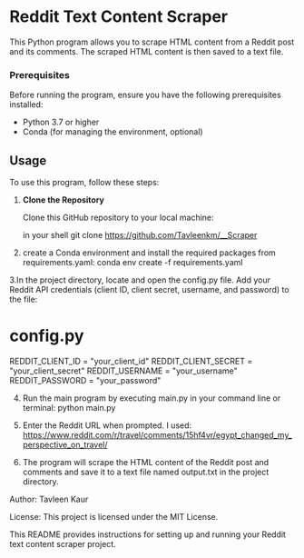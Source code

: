 # Reddit Text Content Scraper

This Python program allows you to scrape HTML content from a Reddit post and its comments. The scraped HTML content is then saved to a text file.

### Prerequisites

Before running the program, ensure you have the following prerequisites installed:

- Python 3.7 or higher
- Conda (for managing the environment, optional)

## Usage

To use this program, follow these steps:

1. **Clone the Repository**

   Clone this GitHub repository to your local machine:

   in your shell
   git clone https://github.com/Tavleenkm/__Scraper

2. create a Conda environment and install the required packages from requirements.yaml:
conda env create -f requirements.yaml

3.In the project directory, locate and open the config.py file. Add your Reddit API credentials (client ID, client secret, username, and password) to the file:
# config.py
REDDIT_CLIENT_ID = "your_client_id"
REDDIT_CLIENT_SECRET = "your_client_secret"
REDDIT_USERNAME = "your_username"
REDDIT_PASSWORD = "your_password"

4. Run the main program by executing main.py in your command line or terminal:
python main.py

5. Enter the Reddit URL when prompted.
I used:
https://www.reddit.com/r/travel/comments/15hf4vr/egypt_changed_my_perspective_on_travel/

6. The program will scrape the HTML content of the Reddit post and comments and save it to a text file named output.txt in the project directory.

Author:
Tavleen Kaur

License:
This project is licensed under the MIT License.

This README provides instructions for setting up and running your Reddit text content scraper project.

